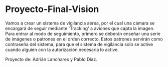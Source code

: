 # Proyecto-Final-Vision

Vamos a crear un sistema de vigilancia aérea, por el cual una cámara se encargará de seguir mediante 'Tracking' a aviones que capta la imagen. Para entrar al modo de seguimiento, primero se deberán enseñar una serie de imágenes o patrones en el orden correcto. Estos patrones servirán como contraseña del sistema, para que el sistema de vigilancia solo se active cuando alguien con la autorización necesaria lo active.

Proyecto de: Adrián Lanchares y Pablo Díaz.
